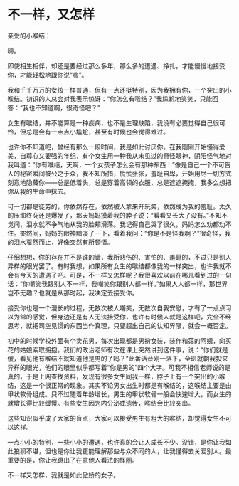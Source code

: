 # 不一样，又怎样

亲爱的小喉结： 

嗨。 

即使相生相伴，却还是要经过那么多年，那么多的遭遇、挣扎，才能慢慢地接受你，才能轻松地跟你说“嗨”。 

我和千千万万的女孩一样普通，但有一点还挺特别，因为我拥有你，一个突出的小喉结。初识的人总会对我表示惊讶：“你怎么有喉结？”我尴尬地笑笑，只能回答：“我也不知道啊，很奇怪吧？” 

女生有喉结，并不能算是一种疾病，也不是生理缺陷，我没有必要觉得自己很可怜，但总是会有一点点小尴尬，甚至有时候也会觉得难过。 

也许你不知道吧，曾经有那么一段时间，我是如此讨厌你。在我刚刚开始懂得爱美，自尊心又要强的年纪，有个女生用一种我从未见过的奇怪眼神，阴阳怪气地对我叫道：“你有喉结，天啊，一个女孩子怎么会有那种东西！”像是自己一个不可告人的秘密瞬间被公之于众，我不知所措，慌慌张张，羞耻自卑，开始用尽一切方式刻意地隐藏你——总是低着头，总是穿着高领的衣服，总是遮遮掩掩，我多么想把你从我的生命中抹去。 

可一切都是徒劳的，你依然存在，依然被人拿来开玩笑，依然成为我的羞耻。太久的压抑终究还是爆发了，那天妈妈摸着我的脖子说：“看看又长大了没有。”不知不觉间，泪水就不争气地从我的脸颊滑落。我记得自己哭了很久，妈妈怎么劝都劝不住。突然间，妈妈的眼神黯淡了一下，看着我问：“你是不是怪我啊？”很奇怪，我的泪水戛然而止，好像突然有所顿悟。 

仔细想想，你的存在并不是谁的错，我所悲伤的、害怕的、羞耻的，不过只是别人异样的眼光罢了。有时我想，如果所有女生的喉结都像我的一样突出，也许我就不会有今天的遭遇了吧。可是，不一样又怎样呢？我很喜欢以前在哪儿看到过的一句话：“你嘲笑我跟别人不一样，我嘲笑你跟别人都一样。”如果人人都一样，那世界岂不无趣？也就是从那时起，我决定去接受你。 

接受你也是一个漫长的过程，无数次被人嘲笑，无数次自我安慰，才有了一点点习以为常的感觉，但身边还是有人无法接受你，也许有时候人就是这样吧，完全不经思考，就把司空见惯的东西当作真理，只要超出自己的认知界限，就会一概否定。 

初中的时候学校外面有个卖花男，每次出现都是男扮女装，装作和蔼的阿姨，向买花的姑娘索取拥抱。我们的政治老师有次在课上突然讲到这件事，说：“你们就是傻，看见他有喉结不就知道他是男的了吗？”此番话音刚一落下，全班就朝我投来异样的眼光，他们的眼里似乎都写着“你是男的”四个大字。可我不相信老师说的是真的，于是上网查找资料，发现有很多女生同我一样，脖子上有一个突出的小喉结，这是一个很正常的现象。其实不论男女出生时都是有喉结的，这喉结主要是由甲状软骨组成。只不过随着年龄增长，男生的甲状软骨一般会快速增大，而女生的就增长得比较缓慢。有些女生因为内分泌或遗传，喉结会比较突出。 

这些知识似乎成了大家的盲点，大家可以接受男生有粗大的喉结，却觉得女生不可以这样。 

一点小小的特别，一些小小的遭遇，也许真的会让人成长不少。没错，是你让我如此狼狈不堪，但也是你让我更能理解那些与众不同的人，让我懂得去关爱别人。最重要的是，你让我跳出了在意他人看法的怪圈。 

不一样又怎样，我就是如此傲娇的女子。